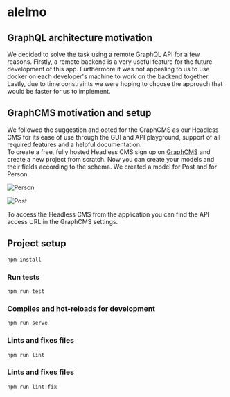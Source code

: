 # alelmo

## GraphQL architecture motivation
We decided to solve the task using a remote GraphQL API for a few reasons. Firstly, a remote backend is a very useful feature for the future development of this app. Furthermore it was not appealing to us to use docker on each developer's machine to work on the backend together. Lastly, due to time constraints we were hoping to choose the approach that would be faster for us to implement.

## GraphCMS motivation and setup
We followed the suggestion and opted for the GraphCMS as our Headless CMS for its ease of use through the GUI and API playground, support of all required features and a helpful documentation.  
To create a free, fully hosted Headless CMS sign up on [GraphCMS](https://auth.graphcms.com) and create a new project from scratch.
Now you can create your models and their fields according to the schema.
We created a model for Post and for Person.

![Person](https://i.imgur.com/2H2OVm3.png)

![Post](https://i.imgur.com/4ZEqpvU.png)

To access the Headless CMS from the application you can find the API access URL in the GraphCMS settings.

## Project setup
```
npm install
```

### Run tests
```
npm run test
```

### Compiles and hot-reloads for development
```
npm run serve
```

### Lints and fixes files
```
npm run lint
```

### Lints and fixes files
```
npm run lint:fix
```

